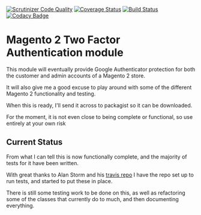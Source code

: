 [![Scrutinizer Code Quality](https://scrutinizer-ci.com/g/rossmitchell/module-twofactor/badges/quality-score.png?b=master)](https://scrutinizer-ci.com/g/rossmitchell/module-twofactor/?branch=master) [![Coverage Status](https://coveralls.io/repos/github/rossmitchell/module-twofactor/badge.svg?branch=master)](https://coveralls.io/github/rossmitchell/module-twofactor?branch=master) [![Build Status](https://travis-ci.org/rossmitchell/module-twofactor.svg?branch=master)](https://travis-ci.org/rossmitchell/module-twofactor) [![Codacy Badge](https://api.codacy.com/project/badge/Grade/841af9752a7c4fbabd53bce30b0f750a)](https://www.codacy.com/app/rossmitchell/module-twofactor?utm_source=github.com&amp;utm_medium=referral&amp;utm_content=rossmitchell/module-twofactor&amp;utm_campaign=Badge_Grade)

Magento 2 Two Factor Authentication module
==========================================
 
This module will eventually provide Google Authenticator protection for both the customer and admin accounts of a 
Magento 2 store.

It will also give me a good excuse to play around with some of the different Magento 2 functionality and testing.

When this is ready, I'll send it across to packagist so it can be downloaded. 
 
For the moment, it is not even close to being complete or functional, so use entirely at your own risk
 
Current Status
--------------

From what I can tell this is now functionally complete, and the majority of tests for it have been written.

With great thanks to Alan Storm and his [travis repo](https://github.com/astorm/magento2-travis) I have the repo set up 
to run tests, and started to put these in place.
 
There is still some testing work to be done on this, as well as refactoring some of the classes that currently do to 
much, and then documenting everything. 
